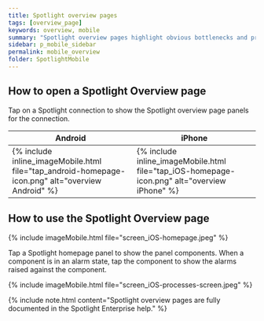 ```yaml
---
title: Spotlight overview pages
tags: [overview_page]
keywords: overview, mobile
summary: "Spotlight overview pages highlight obvious bottlenecks and problem areas for a connection."
sidebar: p_mobile_sidebar
permalink: mobile_overview
folder: SpotlightMobile
---
```


## How to open a Spotlight Overview page

Tap on a Spotlight connection to show the Spotlight overview page panels for the connection.

Android | iPhone
--------|-------
{% include inline_imageMobile.html file="tap_android-homepage-icon.png" alt="overview Android" %} | {% include inline_imageMobile.html file="tap_iOS-homepage-icon.png" alt="overview iPhone" %}



## How to use the Spotlight Overview page

{% include imageMobile.html file="screen_iOS-homepage.jpeg" %}

Tap a Spotlight homepage panel to show the panel components. When a component is in an alarm state, tap the component to show the alarms raised against the component.

{% include imageMobile.html file="screen_iOS-processes-screen.jpeg" %}


{% include note.html content="Spotlight overview pages are fully documented in the Spotlight Enterprise help." %}

